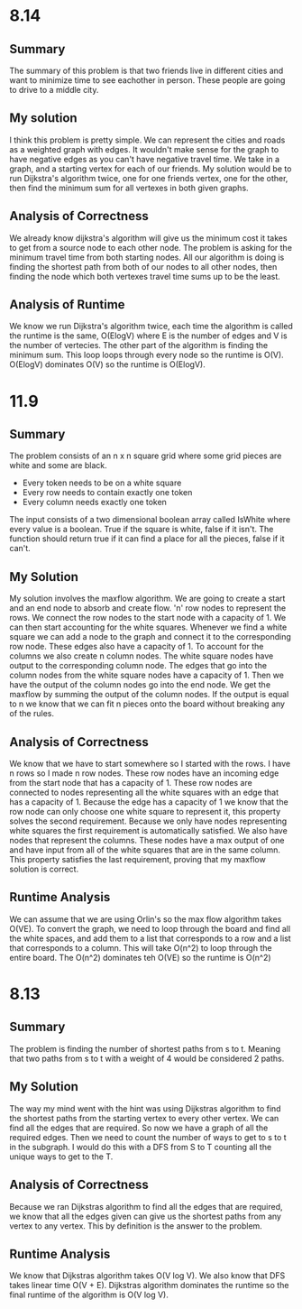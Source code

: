 
# 8.14

## Summary

The summary of this problem is that two friends live in different cities and want to minimize time to see eachother in person. These people are going to drive to a middle city.

## My solution

I think this problem is pretty simple. We can represent the cities and roads as a weighted graph with edges. It wouldn't make sense for the graph to have negative edges as you can't have negative travel time. We take in a graph, and a starting vertex for each of our friends. My solution would be to run Dijkstra's algorithm twice, one for one friends vertex, one for the other, then find the minimum sum for all vertexes in both given graphs. 

## Analysis of Correctness

We already know dijkstra's algorithm will give us the minimum cost it takes to get from a source node to each other node. The problem is asking for the minimum travel time from both starting nodes. All our algorithm is doing is finding the shortest path from both of our nodes to all other nodes, then finding the node which both vertexes travel time sums up to be the least.

## Analysis of Runtime

We know we run Dijkstra's algorithm twice, each time the algorithm is called the runtime is the same, O(ElogV) where E is the number of edges and V is the number of vertecies. The other part of the algorithm is finding the minimum sum. This loop loops through every node so the runtime is O(V). O(ElogV) dominates O(V) so the runtime is O(ElogV).


# 11.9

## Summary 

The problem consists of an n x n square grid where some grid pieces are white and some are black. 

* Every token needs to be on a white square
* Every row needs to contain exactly one token
* Every column needs exactly one token

The input consists of a two dimensional boolean array called IsWhite where every value is a boolean. True if the square is white, false if it isn't. The function should return true if it can find a place for all the pieces, false if it can't.

## My Solution

My solution involves the maxflow algorithm. We are going to create a start and an end node to absorb and create flow. 'n' row nodes to represent the rows. We connect the row nodes to the start node with a capacity of 1. We can then start accounting for the white squares. Whenever we find a white square we can add a node to the graph and connect it to the corresponding row node. These edges also have a capacity of 1. To account for the columns we also create n column nodes. The white square nodes have output to the corresponding column node. The edges that go into the column nodes from the white square nodes have a capacity of 1. Then we have the output of the column nodes go into the end node. We get the maxflow by summing the output of the column nodes. If the output is equal to n we know that we can fit n pieces onto the board without breaking any of the rules. 

## Analysis of Correctness

We know that we have to start somewhere so I started with the rows. I have n rows so I made n row nodes. These row nodes have an incoming edge from the start node that has a capacity of 1. These row nodes are connected to nodes representing all the white squares with an edge that has a capacity of 1. Because the edge has a capacity of 1 we know that the row node can only choose one white square to represent it, this property solves the second requirement. Because we only have nodes representing white squares the first requirement is automatically satisfied. We also have nodes that represent the columns. These nodes have a max output of one and have input from all of the white squares that are in the same column. This property satisfies the last requirement, proving that my maxflow solution is correct. 

## Runtime Analysis

We can assume that we are using Orlin's so the max flow algorithm takes O(VE). To convert the graph, we need to loop through the board and find all the white spaces, and add them to a list that corresponds to a row and a list that corresponds to a column. This will take O(n^2) to loop through the entire board. The O(n^2) dominates teh O(VE) so the runtime is O(n^2)


# 8.13

## Summary 

The problem is finding the number of shortest paths from s to t. Meaning that two paths from s to t with a weight of 4 would be considered 2 paths. 


## My Solution

The way my mind went with the hint was using Dijkstras algorithm to find the shortest paths from the starting vertex to every other vertex. We can find all the edges that are required. So now we have a graph of all the required edges. Then we need to count the number of ways to get to s to t in the subgraph. I would do this with a DFS from S to T counting all the unique ways to get to the T.

## Analysis of Correctness

Because we ran Dijkstras algorithm to find all the edges that are required, we know that all the edges given can give us the shortest paths from any vertex to any vertex. This by definition is the answer to the problem. 

## Runtime Analysis

We know that Dijkstras algorithm takes O(V log V). We also know that DFS takes linear time O(V + E). Dijkstras algorithm dominates the runtime so the final runtime of the algorithm is O(V log V).